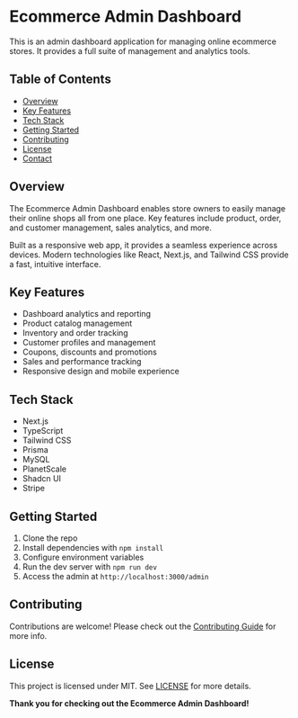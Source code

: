 # Ecommerce Admin Dashboard

This is an admin dashboard application for managing online ecommerce stores. It provides a full suite of management and analytics tools.

## Table of Contents

- [Overview](#overview)
- [Key Features](#key-features)
- [Tech Stack](#tech-stack) 
- [Getting Started](#getting-started)
- [Contributing](#contributing)
- [License](#license)
- [Contact](#contact)

## Overview

The Ecommerce Admin Dashboard enables store owners to easily manage their online shops all from one place. Key features include product, order, and customer management, sales analytics, and more.

Built as a responsive web app, it provides a seamless experience across devices. Modern technologies like React, Next.js, and Tailwind CSS provide a fast, intuitive interface.

## Key Features

- Dashboard analytics and reporting
- Product catalog management 
- Inventory and order tracking
- Customer profiles and management
- Coupons, discounts and promotions
- Sales and performance tracking 
- Responsive design and mobile experience

## Tech Stack 

- Next.js
- TypeScript
- Tailwind CSS
- Prisma
- MySQL
- PlanetScale
- Shadcn UI
- Stripe

## Getting Started

1. Clone the repo
2. Install dependencies with `npm install`
3. Configure environment variables 
4. Run the dev server with `npm run dev`
5. Access the admin at `http://localhost:3000/admin`

## Contributing

Contributions are welcome! Please check out the [Contributing Guide](CONTRIBUTING.md) for more info.

## License 

This project is licensed under MIT. See [LICENSE](LICENSE) for more details.


**Thank you for checking out the Ecommerce Admin Dashboard!**
